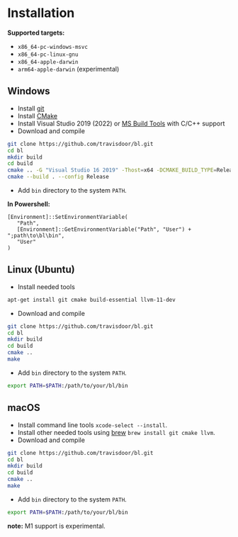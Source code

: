 # Installation

**Supported targets:**

* `x86_64-pc-windows-msvc`
* `x86_64-pc-linux-gnu`
* `x86_64-apple-darwin`
* `arm64-apple-darwin` (experimental)

## Windows

* Install [git](https://git-scm.com)
* Install [CMake](https://cmake.org)
* Install Visual Studio 2019 (2022) or [MS Build Tools](https://visualstudio.microsoft.com/visual-cpp-build-tools) with C/C++ support
* Download and compile

```bash
git clone https://github.com/travisdoor/bl.git
cd bl
mkdir build
cd build
cmake .. -G "Visual Studio 16 2019" -Thost=x64 -DCMAKE_BUILD_TYPE=Release
cmake --build . --config Release
```

* Add `bin` directory to the system `PATH`. 

**In Powershell:**
```
[Environment]::SetEnvironmentVariable(
   "Path",
   [Environment]::GetEnvironmentVariable("Path", "User") + ";path\to\bl\bin",
   "User"
)
```

## Linux (Ubuntu)
* Install needed tools
```bash
apt-get install git cmake build-essential llvm-11-dev
```  
* Download and compile

```bash
git clone https://github.com/travisdoor/bl.git
cd bl
mkdir build
cd build
cmake ..
make
```

* Add `bin` directory to the system `PATH`. 

```bash
export PATH=$PATH:/path/to/your/bl/bin
```

## macOS
* Install command line tools ``xcode-select --install``.
* Install other needed tools using [brew](https://brew.sh) `brew install git cmake llvm`.
* Download and compile

```bash
git clone https://github.com/travisdoor/bl.git
cd bl
mkdir build
cd build
cmake ..
make
```
    
* Add `bin` directory to the system `PATH`. 

```bash
export PATH=$PATH:/path/to/your/bl/bin
```

**note:** M1 support is experimental.

